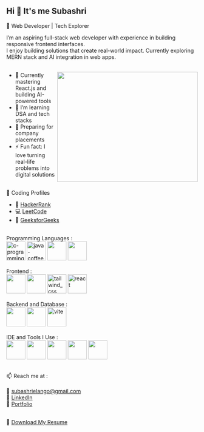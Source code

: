 ## Hi 👋 It's me Subashri
🚀 Web Developer | Tech Explorer 

I’m an aspiring full-stack web developer with experience in building responsive frontend interfaces.  
I enjoy building solutions that create real-world impact. Currently exploring MERN stack and AI integration in web apps. </br></br>

<img align="right" width="370" height="290" src="https://img.freepik.com/premium-vector/woman-programming-laptop-illustration_701961-3282.jpg">

- 🎯 Currently mastering React.js and building AI-powered tools  
- 🌱 I’m learning DSA and tech stacks  
- 📘 Preparing for company placements    
- ⚡ Fun fact: I love turning real-life problems into digital solutions  </br></br>

🧠 Coding Profiles
  - 🏅 [HackerRank](https://www.hackerrank.com/profile/subashri_e)
  - 💻 [LeetCode](https://leetcode.com/u/Subashri_09/)
  - 📘 [GeeksforGeeks](https://www.geeksforgeeks.org/user/subashriu302/) </br> </br>



Programming Languages : </br>
<img width="50" height="50" src="https://img.icons8.com/color/48/c-programming.png" alt="c-programming"/>
<img width="50" height="50" src="https://img.icons8.com/color/48/java-coffee-cup-logo--v1.png" alt="java-coffee-cup-logo--v1"/>
<img height="50" width="50" src="https://img.icons8.com/color/48/000000/javascript.png"/>
<img height="50" width="50" src="https://img.icons8.com/color/48/000000/python.png" />
</br>
</br>
Frontend : </br>
<img height="50" width="50" src="https://img.icons8.com/color/48/000000/html-5.png" />
<img height="50" width="50" src="https://img.icons8.com/color/48/000000/css3.png" /> 
<img width="50" height="50" src="https://img.icons8.com/plasticine/100/tailwind_css.png" alt="tailwind_css"/>
<img width="50" height="50" src="https://img.icons8.com/officel/80/react.png" alt="react"/>
</br>
</br>
Backend and Database : </br>
<img height="50" width="50" src="https://img.icons8.com/color/48/000000/nodejs.png"/> 
<img height="50" width="50" src="https://img.icons8.com/color/48/000000/mysql-logo.png"/> 
<img width="50" height="50" src="https://img.icons8.com/color/48/vite.png" alt="vite"/>
</br>
</br>
IDE and Tools I Use : </br>
<img height="50" width="50" src="https://img.icons8.com/color/48/000000/visual-studio-code-2019.png"/> 
<img height="50" width="50" src="https://img.icons8.com/color/48/000000/pycharm.png"/> 
<img height="50" width="50" src="https://img.icons8.com/color/50/000000/git.png"/> 
<img height="50" src="https://img.icons8.com/officel/480/null/java-eclipse.png"/> 
<img height="50" width="50" src="https://img.icons8.com/color/48/000000/figma--v1.png"/> 
</br>
</br>


📫 Reach me at : <br/>  
  🔗 subashrielango@gmail.com </br>
  🔗 [LinkedIn](https://www.linkedin.com/in/subashri-e/) </br>
  🔗 [Portfolio](https://subashri-portfolio.vercel.app/) </br></br>

📄 [Download My Resume](https://drive.google.com/file/d/1KWn9s8Rr03AvxBrTRZyEd1ICfZh2vRvh/view?usp=sharing)


  
